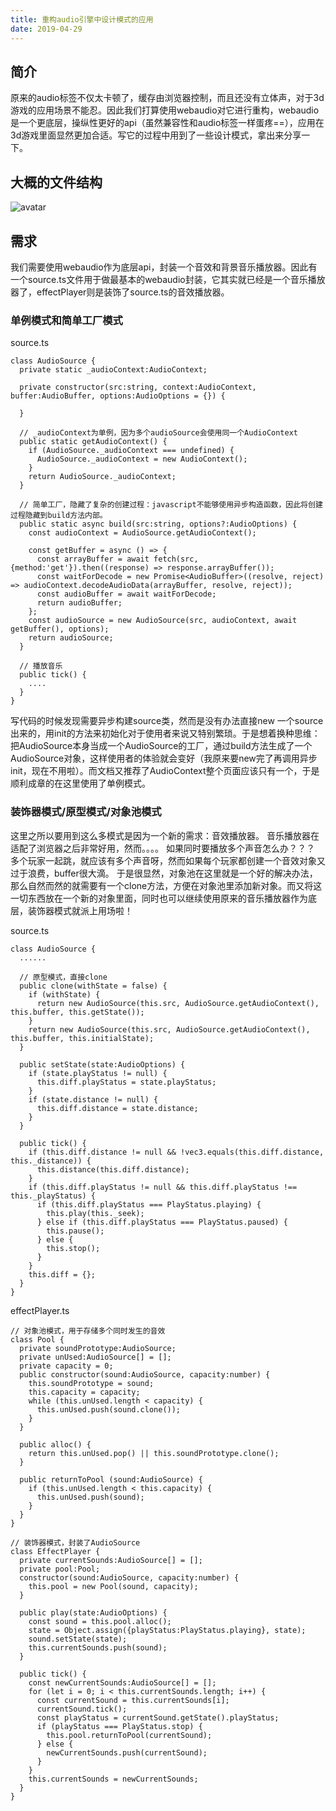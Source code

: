 ```yaml
---
title: 重构audio引擎中设计模式的应用
date: 2019-04-29
---
```

## 简介

原来的audio标签不仅太卡顿了，缓存由浏览器控制，而且还没有立体声，对于3d游戏的应用场景不能忍。因此我们打算使用webaudio对它进行重构，webaudio是一个更底层，操纵性更好的api（虽然兼容性和audio标签一样蛋疼==），应用在3d游戏里面显然更加合适。写它的过程中用到了一些设计模式，拿出来分享一下。

## 大概的文件结构
![avatar](http://pqpdgd2yx.bkt.clouddn.com/blog/WechatIMG7.png)
## 需求
我们需要使用webaudio作为底层api，封装一个音效和背景音乐播放器。因此有一个source.ts文件用于做最基本的webaudio封装，它其实就已经是一个音乐播放器了，effectPlayer则是装饰了source.ts的音效播放器。

### 单例模式和简单工厂模式

source.ts
```
class AudioSource {
  private static _audioContext:AudioContext;

  private constructor(src:string, context:AudioContext, buffer:AudioBuffer, options:AudioOptions = {}) {

  }

  // _audioContext为单例，因为多个audioSource会使用同一个AudioContext
  public static getAudioContext() {
    if (AudioSource._audioContext === undefined) {
      AudioSource._audioContext = new AudioContext();
    }
    return AudioSource._audioContext;
  }

  // 简单工厂，隐藏了复杂的创建过程：javascript不能够使用异步构造函数，因此将创建过程隐藏到build方法内部。
  public static async build(src:string, options?:AudioOptions) {
    const audioContext = AudioSource.getAudioContext();

    const getBuffer = async () => {
      const arrayBuffer = await fetch(src, {method:'get'}).then((response) => response.arrayBuffer());
      const waitForDecode = new Promise<AudioBuffer>((resolve, reject) => audioContext.decodeAudioData(arrayBuffer, resolve, reject));
      const audioBuffer = await waitForDecode;
      return audioBuffer;
    };
    const audioSource = new AudioSource(src, audioContext, await getBuffer(), options);
    return audioSource;
  }

  // 播放音乐
  public tick() {
    ....
  }
}
```
写代码的时候发现需要异步构建source类，然而是没有办法直接new 一个source出来的，用init的方法来初始化对于使用者来说又特别繁琐。于是想着换种思维：把AudioSource本身当成一个AudioSource的工厂，通过build方法生成了一个AudioSource对象，这样使用者的体验就会变好（我原来要new完了再调用异步init，现在不用啦）。而文档又推荐了AudioContext整个页面应该只有一个，于是顺利成章的在这里使用了单例模式。

### 装饰器模式/原型模式/对象池模式
这里之所以要用到这么多模式是因为一个新的需求：音效播放器。
音乐播放器在适配了浏览器之后非常好用，然而。。。。
如果同时要播放多个声音怎么办？？？
多个玩家一起跳，就应该有多个声音呀，然而如果每个玩家都创建一个音效对象又过于浪费，buffer很大滴。
于是很显然，对象池在这里就是一个好的解决办法，那么自然而然的就需要有一个clone方法，方便在对象池里添加新对象。而又将这一切东西放在一个新的对象里面，同时也可以继续使用原来的音乐播放器作为底层，装饰器模式就派上用场啦！

source.ts
```
class AudioSource {
  ......

  // 原型模式，直接clone
  public clone(withState = false) {
    if (withState) {
      return new AudioSource(this.src, AudioSource.getAudioContext(), this.buffer, this.getState());
    }
    return new AudioSource(this.src, AudioSource.getAudioContext(), this.buffer, this.initialState);
  }

  public setState(state:AudioOptions) {
    if (state.playStatus != null) {
      this.diff.playStatus = state.playStatus;
    }
    if (state.distance != null) {
      this.diff.distance = state.distance;
    }
  }

  public tick() {
    if (this.diff.distance != null && !vec3.equals(this.diff.distance, this._distance)) {
      this.distance(this.diff.distance);
    }
    if (this.diff.playStatus != null && this.diff.playStatus !== this._playStatus) {
      if (this.diff.playStatus === PlayStatus.playing) {
        this.play(this._seek);
      } else if (this.diff.playStatus === PlayStatus.paused) {
        this.pause();
      } else {
        this.stop();
      }
    }
    this.diff = {};
  }
}
```

effectPlayer.ts

```
// 对象池模式，用于存储多个同时发生的音效
class Pool {
  private soundPrototype:AudioSource;
  private unUsed:AudioSource[] = [];
  private capacity = 0;
  public constructor(sound:AudioSource, capacity:number) {
    this.soundPrototype = sound;
    this.capacity = capacity;
    while (this.unUsed.length < capacity) {
      this.unUsed.push(sound.clone());
    }
  }

  public alloc() {
    return this.unUsed.pop() || this.soundPrototype.clone();
  }

  public returnToPool (sound:AudioSource) {
    if (this.unUsed.length < this.capacity) {
      this.unUsed.push(sound);
    }
  }
}

// 装饰器模式，封装了AudioSource
class EffectPlayer {
  private currentSounds:AudioSource[] = [];
  private pool:Pool;
  constructor(sound:AudioSource, capacity:number) {
    this.pool = new Pool(sound, capacity);
  }

  public play(state:AudioOptions) {
    const sound = this.pool.alloc();
    state = Object.assign({playStatus:PlayStatus.playing}, state);
    sound.setState(state);
    this.currentSounds.push(sound);
  }

  public tick() {
    const newCurrentSounds:AudioSource[] = [];
    for (let i = 0; i < this.currentSounds.length; i++) {
      const currentSound = this.currentSounds[i];
      currentSound.tick();
      const playStatus = currentSound.getState().playStatus;
      if (playStatus === PlayStatus.stop) {
        this.pool.returnToPool(currentSound);
      } else {
        newCurrentSounds.push(currentSound);
      }
    }
    this.currentSounds = newCurrentSounds;
  }
}
```
